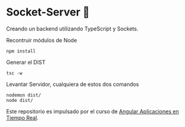 # Socket-Server :rocket:

Creando un backend utilizando TypeScript y Sockets.

Recontruir módulos de Node
```console
npm install
```

Generar el DIST
```console
tsc -w
```

Levantar Servidor, cualquiera de estos dos comandos
```console
nodemon dist/
node dist/
```


Este repositorio es impulsado por el curso de [Angular Aplicaciones en Tiempo Real](https://www.udemy.com/angular-aplicaciones-en-tiempo-real/).
